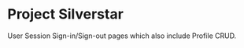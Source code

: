 Project Silverstar
==================

User Session Sign-in/Sign-out pages which also include Profile CRUD.